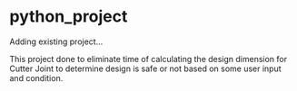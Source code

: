 # python_project
Adding existing project...

 This project done to eliminate time of calculating the design dimension for Cutter Joint to determine design is safe or not based on some user input and condition.

